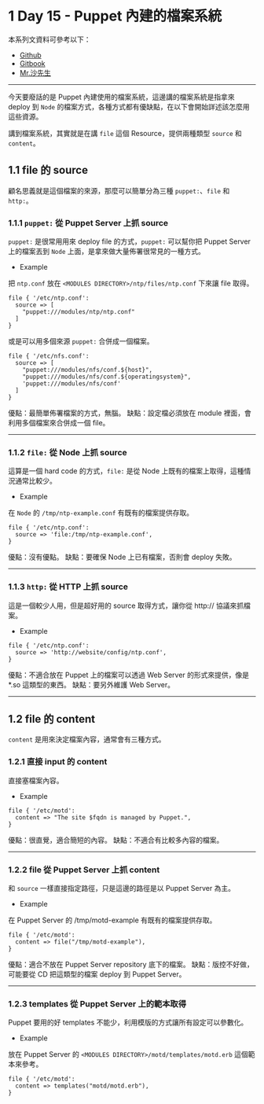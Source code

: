 
# 1 Day 15 - Puppet 內建的檔案系統

本系列文資料可參考以下：

- [Github](https://github.com/shazi7804/ops-puppet-30-days)
- [Gitbook](https://gitbook.com/book/shazi7804/puppet-manage-guide/details)
- [Mr.沙先生](https://shazi.info)

---

今天要廢話的是 Puppet 內建使用的檔案系統，這邊講的檔案系統是指拿來 deploy 到 `Node` 的檔案方式，各種方式都有優缺點，在以下會開始詳述該怎麼用這些資源。

講到檔案系統，其實就是在講 `file` 這個 Resource，提供兩種類型 `source` 和 `content`。

## 1.1 file 的 source

顧名思義就是這個檔案的來源，那麼可以簡單分為三種 `puppet:`、`file` 和 `http:`。

### 1.1.1 `puppet:` 從 Puppet Server 上抓 source

`puppet:` 是很常用用來 deploy file 的方式，`puppet:` 可以幫你把 Puppet Server 上的檔案丟到 `Node` 上面，是拿來做大量佈署很常見的一種方式。

- Example

把 `ntp.conf` 放在 `<MODULES DIRECTORY>/ntp/files/ntp.conf` 下來讓 file 取得。

```
file { '/etc/ntp.conf':
  source => [
    "puppet:///modules/ntp/ntp.conf"
  ]
}
```

或是可以用多個來源 `puppet:` 合併成一個檔案。

```
file { '/etc/nfs.conf':
  source => [
    "puppet:///modules/nfs/conf.${host}",
    "puppet:///modules/nfs/conf.${operatingsystem}",
    'puppet:///modules/nfs/conf'
  ]
}
```

優點：最簡單佈署檔案的方式，無腦。
缺點：設定檔必須放在 module 裡面，會利用多個檔案來合併成一個 file。

---

### 1.1.2 `file:` 從 Node 上抓 source

這算是一個 hard code 的方式，`file:` 是從 Node 上既有的檔案上取得，這種情況通常比較少。

- Example

在 `Node` 的 `/tmp/ntp-example.conf` 有既有的檔案提供存取。

```
file { '/etc/ntp.conf':
  source => 'file:/tmp/ntp-example.conf',
}
```

優點：沒有優點。
缺點：要確保 Node 上已有檔案，否則會 deploy 失敗。

---

### 1.1.3 `http:` 從 HTTP 上抓 source

這是一個較少人用，但是超好用的 source 取得方式，讓你從 http:// 協議來抓檔案。

- Example

```
file { '/etc/ntp.conf':
  source => 'http://website/config/ntp.conf',
}
```

優點：不適合放在 Puppet 上的檔案可以透過 Web Server 的形式來提供，像是 *.so 這類型的東西。
缺點：要另外維護 Web Server。

---

## 1.2 file 的 content

`content` 是用來決定檔案內容，通常會有三種方式。

### 1.2.1 直接 input 的 content

直接塞檔案內容。

- Example

```
file { '/etc/motd':
  content => "The site $fqdn is managed by Puppet.",
}
```

優點：很直覺，適合簡短的內容。
缺點：不適合有比較多內容的檔案。

---

### 1.2.2 file 從 Puppet Server 上抓 content

和 `source` 一樣直接指定路徑，只是這邊的路徑是以 Puppet Server 為主。

- Example

在 Puppet Server 的 /tmp/motd-example 有既有的檔案提供存取。

```
file { '/etc/motd':
  content => file("/tmp/motd-example"),
}
```

優點：適合不放在 Puppet Server repository 底下的檔案。
缺點：版控不好做，可能要從 CD 把這類型的檔案 deploy 到 Puppet Server。

---

### 1.2.3 templates 從 Puppet Server 上的範本取得

Puppet 要用的好 templates 不能少，利用模版的方式讓所有設定可以參數化。

- Example

放在 Puppet Server 的 `<MODULES DIRECTORY>/motd/templates/motd.erb` 這個範本來參考。

```
file { '/etc/motd':
  content => templates("motd/motd.erb"),
}
```


